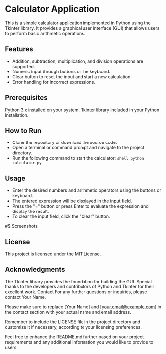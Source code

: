 # Calculator Application

This is a simple calculator application implemented in Python using the Tkinter library. It provides a graphical user interface (GUI) that allows users to perform basic arithmetic operations.

## Features

- Addition, subtraction, multiplication, and division operations are supported.
- Numeric input through buttons or the keyboard.
- Clear button to reset the input and start a new calculation.
- Error handling for incorrect expressions.


## Prerequisites

Python 3.x installed on your system.
Tkinter library included in your Python installation.

## How to Run

- Clone the repository or download the source code.
- Open a terminal or command prompt and navigate to the project directory.
- Run the following command to start the calculator:
`shell python calculator.py`

## Usage
- Enter the desired numbers and arithmetic operators using the buttons or keyboard.
- The entered expression will be displayed in the input field.
- Press the "=" button or press Enter to evaluate the expression and display the result.
- To clear the input field, click the "Clear" button.

#$ Screenshots



## License
This project is licensed under the MIT License.

## Acknowledgments
The Tkinter library provides the foundation for building the GUI.
Special thanks to the developers and contributors of Python and Tkinter for their excellent work.
Contact
For any further questions or inquiries, please contact Your Name.

Please make sure to replace [Your Name] and [your.email@example.com] in the contact section with your actual name and email address.

Remember to include the LICENSE file in the project directory and customize it if necessary, according to your licensing preferences.

Feel free to enhance the README.md further based on your project requirements and any additional information you would like to provide to users.
